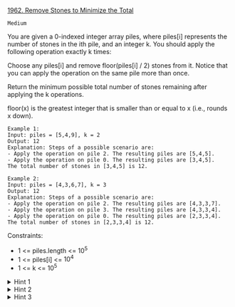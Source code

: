 [1962. Remove Stones to Minimize the Total](https://leetcode.com/problems/remove-stones-to-minimize-the-total/description/)

`Medium`

You are given a 0-indexed integer array piles, where piles[i] represents the number of stones in the ith pile, and an integer k. You should apply the following operation exactly k times:

Choose any piles[i] and remove floor(piles[i] / 2) stones from it.
Notice that you can apply the operation on the same pile more than once.

Return the minimum possible total number of stones remaining after applying the k operations.

floor(x) is the greatest integer that is smaller than or equal to x (i.e., rounds x down).

```
Example 1:
Input: piles = [5,4,9], k = 2
Output: 12
Explanation: Steps of a possible scenario are:
- Apply the operation on pile 2. The resulting piles are [5,4,5].
- Apply the operation on pile 0. The resulting piles are [3,4,5].
The total number of stones in [3,4,5] is 12.

Example 2:
Input: piles = [4,3,6,7], k = 3
Output: 12
Explanation: Steps of a possible scenario are:
- Apply the operation on pile 2. The resulting piles are [4,3,3,7].
- Apply the operation on pile 3. The resulting piles are [4,3,3,4].
- Apply the operation on pile 0. The resulting piles are [2,3,3,4].
The total number of stones in [2,3,3,4] is 12.
```

Constraints:

- 1 <= piles.length <= $10^5$
- 1 <= piles[i] <= $10^4$
- 1 <= k <= $10^5$

<details>
<summary>Hint 1</summary>

Choose the pile with the maximum number of stones each time.

</details>

<details>
<summary>Hint 2</summary>

Use a data structure that helps you find the mentioned pile each time efficiently.
</details>

<details>
<summary>Hint 3</summary>

One such data structure is a Priority Queue.
</details>